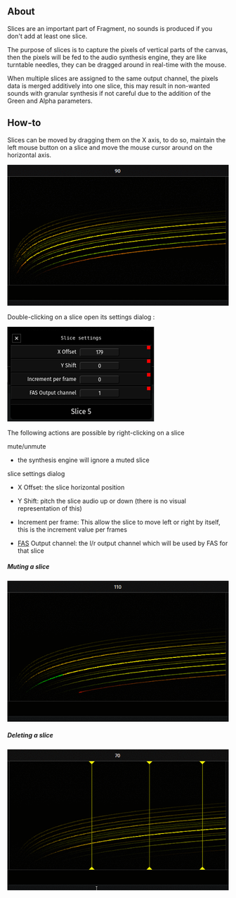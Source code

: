 ## About

Slices are an important part of Fragment, no sounds is produced if you don't add at least one slice.

The purpose of slices is to capture the pixels of vertical parts of the canvas, then the pixels will be fed to the audio synthesis engine, they are like turntable needles, they can be dragged around in real-time with the mouse.

When multiple slices are assigned to the same output channel, the pixels data is merged additively into one slice, this may result in non-wanted sounds with granular synthesis if not careful due to the addition of the Green and Alpha parameters.

## How-to

Slices can be moved by dragging them on the X axis, to do so, maintain the left mouse button on a slice and move the mouse cursor around on the horizontal axis.

![Dragging slices](gifs/dragging_slices.gif)

Double-clicking on a slice open its settings dialog :

![Slices settings](images/slice_settings.png)

The following actions are possible by right-clicking on a slice

mute/unmute

- the synthesis engine will ignore a muted slice

slice settings dialog

- X Offset: the slice horizontal position


- Y Shift: pitch the slice audio up or down (there is no visual representation of this)


- Increment per frame: This allow the slice to move left or right by itself, this is the increment value per frames


- [FAS](https://www.fsynth.com/documentation.html#fas) Output channel: the l/r output channel which will be used by FAS for that slice



##### Muting a slice

![Muting a slice](gifs/mute_slice.gif)

##### Deleting a slice

![Deleting slices](gifs/remove_slices.gif)